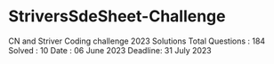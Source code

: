 # StriversSdeSheet-Challenge
CN and Striver Coding challenge 2023 Solutions
Total Questions : 184
Solved : 10
Date : 06 June 2023
Deadline: 31 July 2023
